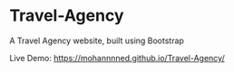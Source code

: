 # Travel-Agency
A Travel Agency website, built using Bootstrap

Live Demo:
https://mohannnned.github.io/Travel-Agency/
